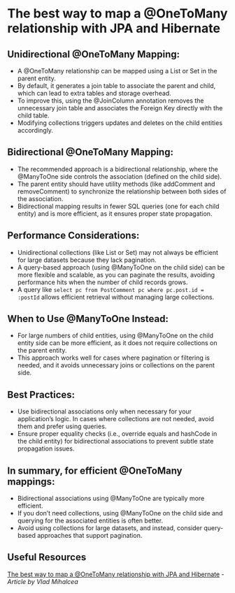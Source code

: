 # The best way to map a @OneToMany relationship with JPA and Hibernate

## Unidirectional @OneToMany Mapping:

- A @OneToMany relationship can be mapped using a List or Set in the parent entity.
- By default, it generates a join table to associate the parent and child, which can lead to extra tables and storage overhead.
- To improve this, using the @JoinColumn annotation removes the unnecessary join table and associates the Foreign Key directly with the child table.
- Modifying collections triggers updates and deletes on the child entities accordingly.

## Bidirectional @OneToMany Mapping:

- The recommended approach is a bidirectional relationship, where the @ManyToOne side controls the association (defined on the child side).
- The parent entity should have utility methods (like addComment and removeComment) to synchronize the relationship between both sides of the association.
- Bidirectional mapping results in fewer SQL queries (one for each child entity) and is more efficient, as it ensures proper state propagation.

## Performance Considerations:

- Unidirectional collections (like List or Set) may not always be efficient for large datasets because they lack pagination.
- A query-based approach (using @ManyToOne on the child side) can be more flexible and scalable, as you can paginate the results, avoiding performance hits when the number of child records grows.
- A query like `select pc from PostComment pc where pc.post.id = :postId` allows efficient retrieval without managing large collections.

## When to Use @ManyToOne Instead:

- For large numbers of child entities, using @ManyToOne on the child entity side can be more efficient, as it does not require collections on the parent entity.
- This approach works well for cases where pagination or filtering is needed, and it avoids unnecessary joins or collections on the parent side.

## Best Practices:

- Use bidirectional associations only when necessary for your application’s logic. In cases where collections are not needed, avoid them and prefer using queries.
- Ensure proper equality checks (i.e., override equals and hashCode in the child entity) for bidirectional associations to prevent subtle state propagation issues.

## In summary, for efficient @OneToMany mappings:

- Bidirectional associations using @ManyToOne are typically more efficient.
- If you don’t need collections, using @ManyToOne on the child side and querying for the associated entities is often better.
- Avoid using collections for large datasets, and instead, consider query-based approaches that support pagination.

## Useful Resources

[The best way to map a @OneToMany relationship with JPA and Hibernate](https://vladmihalcea.com/the-best-way-to-map-a-onetomany-association-with-jpa-and-hibernate/) - *Article by Vlad Mihalcea*
